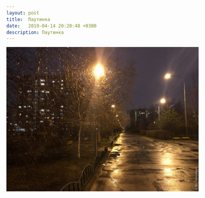 ```yaml
---
layout: post
title:  Паутинка
date:   2019-04-14 20:20:48 +0300
description: Паутинка
---
```


<img src="/assets/images/2019/04/2019-04-14_20-20-48_IMG_1369_web.jpg" class="img-fluid mx-auto d-block" alt="Паутинка" />
